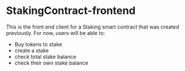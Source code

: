 # StakingContract-frontend
This is the front end client for a Staking smart contract that was created previously.
For now, users will be able to:
* Buy tokens to stake
* create a stake
* check total stake balance
* check their own stake balance
